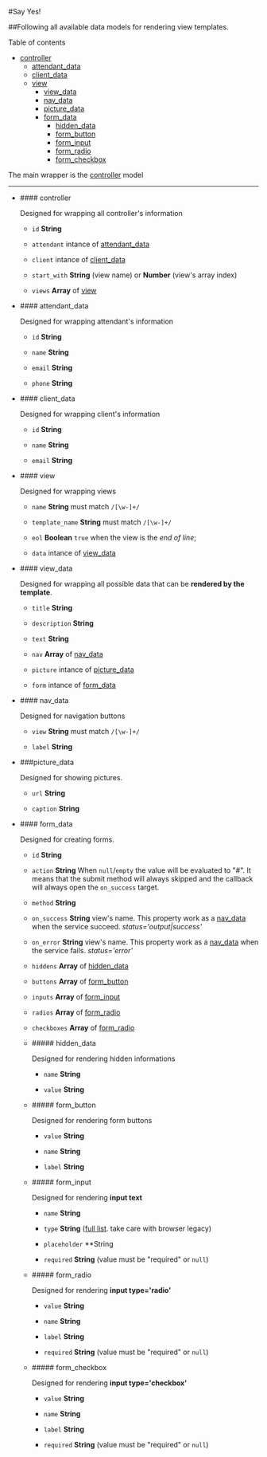#<a name="top"></a>Say Yes!

##Following all available data models for rendering view templates.

Table of contents

- [controller](#controller)
	- [attendant_data](#attendant_data)
	- [client_data](#client_data)
	- [view](#view)
		- [view_data](#view_data)
		- [nav_data](#nav_data)
		- [picture_data](#picture_data)
		- [form_data](#form_data)
			- [hidden_data](#hidden_data)
			- [form_button](#form_button)
			- [form_input](#form_input)
			- [form_radio](#form_radio)
			- [form_checkbox](#form_checkbox)

The main wrapper is the [controller](#controller) model

---

- ###<a name="controller"># </a>controller

	Designed for wrapping all controller's information

	- `id` **String**

	- `attendant` intance of [attendant_data](#attendant_data)

	- `client` intance of [client_data](#client_data)

	- `start_with` **String** (view name) or **Number** (view's array index)

	- `views` **Array** of [view](#view)

- ###<a name="attendant_data"># </a>attendant_data

	Designed for wrapping attendant's information

	- `id` **String**

	- `name` **String**

	- `email` **String**

	- `phone` **String**

- ###<a name="client_data"># </a>client_data

	Designed for wrapping client's information

	- `id` **String**

	- `name` **String**

	- `email` **String**

- ###<a name="view"># </a>view

	Designed for wrapping views

	- `name` **String** must match `/[\w-]+/`

	- `template_name` **String** must match `/[\w-]+/`

	- `eol` **Boolean** `true` when the view is the *end of line*;

	- `data` intance of [view_data](#view_data)

- ###<a name="view_data"># </a>view_data

	Designed for wrapping all possible data that can be **rendered by the template**.

	- `title` **String**

	- `description` **String**

	- `text`	**String**

	- `nav` **Array** of [nav_data](#nav_data)

	- `picture` intance of [picture_data](#picture_data)

	- `form` intance of [form_data](#form_data)

- ###<a name="nav_data"># </a>nav_data

	Designed for navigation buttons

	- `view` **String** must match `/[\w-]+/`

	- `label` **String**

- ###<a name="picture_data"></a>picture_data

	Designed for showing pictures.

	- `url` **String**

	- `caption` **String**

- ###<a name="form_data"># </a>form_data

	Designed for creating forms.

	- `id` **String**

	- `action` **String** When `null`/`empty` the value will be evaluated to "#". It means that the submit method will always skipped and the callback will always open the `on_success` target.

	- `method` **String**

	- `on_success` **String** view's name. This property work as a [nav_data](#nav_data) when the service succeed. *status='output|success'*

	- `on_error` **String** view's name. This property work as a [nav_data](#nav_data) when the service fails. *status='error'*

	- `hiddens` **Array** of [hidden_data](#hidden_data)

	- `buttons` **Array** of [form_button](#form_button)

	- `inputs` **Array** of [form_input](#form_input)

	- `radios` **Array** of [form_radio](#form_radio)

	- `checkboxes` **Array** of [form_radio](#form_radio)

	- ####<a name="hidden_data"># </a>hidden_data

		Designed for rendering hidden informations

		- `name` **String**

		- `value` **String**

	- ####<a name="form_button"># </a>form_button

		Designed for rendering form buttons

		- `value` **String**

		- `name` **String**

		- `label` **String**

	- ####<a name="form_input"># </a>form_input

		Designed for rendering **input text**

		- `name` **String**

		- `type` **String** ([full list](http://www.w3schools.com/html/html5_form_input_types.asp). take care with browser legacy)

		- `placeholder` **String

		- `required` **String** (value must be "required" or `null`)

	- ####<a name="form_radio"># </a>form_radio

		Designed for rendering **input type='radio'**

		- `value` **String**

		- `name` **String**

		- `label` **String**

		- `required` **String** (value must be "required" or `null`)

	- ####<a name="form_checkbox"># </a>form_checkbox

		Designed for rendering **input type='checkbox'**

		- `value` **String**

		- `name` **String**

		- `label` **String**

		- `required` **String** (value must be "required" or `null`)
